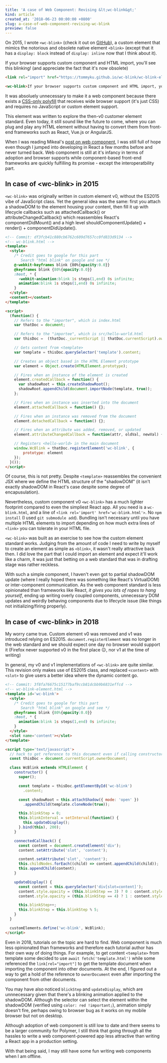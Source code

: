 ```yaml
---
title: 'A case of Web Component: Revising &lt;wc-blink&gt;'
kind: article
created_at: '2018-06-23 00:00:00 +0800'
slug: a-case-of-web-component-revising-wc-blink
preview: false
---
```


On 2015, I wrote `<wc-blink>` (check it out on [GitHub](https://github.com/tommyku/wc-blink)), a custom element that mimics the notorious
and obsolete native element `<blink>` (except that it has a `display: block`
instead of `display: inline` now that I think about it).

<link rel="import"
href="https://tommyku.github.io/wc-blink/wc-blink-element.html" async />

<wc-blink>If your browser supports custom component and HTML import,
you'll see this blinking! (and appreciate the fact that it's now
obsolete)</wc-blink>

~~~ html
<link rel="import" href="https://tommyku.github.io/wc-blink/wc-blink-element.html" async />

<wc-blink>If your browser supports custom component and HTML import, you'll see this blinking! (and appreciate the fact that it's now obsolete)</wc-blink>
~~~

It was absoluely unnecessary to make it a web component because there
exists a [CSS-only polyfill](https://developer.mozilla.org/en-US/docs/Web/HTML/Element/blink)
that receives wide browser support (it's just CSS) and requires no
JavaScript or custom element support.

This element was written to explore the then-v0 customer element
standard. Even today, it still sound like the future to come, where you can plug
and play any HTML element without having to convert them from front-end
frameworks such as React, Vue.js or AngularJS.

When I was reading Mikeal's [post on web component](https://medium.com/@mikeal/ive-seen-the-future-it-s-full-of-html-2577246f2210), I was still full of
hope even though I jumped into developing in React a few months before
and never turned back. Web component is still at it's infancy in terms
of adoption and browser supports while component-based front-end
frameworks are quickly fulfilling its promise - except the
interoperatbility part.

<script type="text/javascript" src="https://ssl.gstatic.com/trends_nrtr/1457_RC04/embed_loader.js"></script>
<script type="text/javascript">
  trends.embed.renderExploreWidget("TIMESERIES", {"comparisonItem":[{"keyword":"React","geo":"","time":"2015-01-01 2017-06-23"},{"keyword":"Vue","geo":"","time":"2015-01-01 2017-06-23"},{"keyword":"Web component","geo":"","time":"2015-01-01 2017-06-23"},{"keyword":"Custom element","geo":"","time":"2015-01-01 2017-06-23"}],"category":31,"property":""}, {"exploreQuery":"cat=31&date=2015-01-01%202017-06-23&q=React,Vue,Web%20component,Custom%20element","guestPath":"https://trends.google.com:443/trends/embed/"});
</script>
<p style='text-align: center;font-size: 0.8125em;'>
  <i></i>
</p>

## In case of \<wc-blink\> in 2015

`<wc-blink>` was originally written in custom element v0, without the
ES2015 vibe of JavaScript class. Yet the general idea was the same: first you
attach a shadowDOM to the element housing your content, then fill it up
with lifecycle callbacks such as attachedCallback() or
attributeChangedCallback() which reassembles React's componentDidMount() and a high level shouldComponentUpdate() + render() + componentDidUpdate().

~~~ html
<!-- Commit: df3fcb41c880cb6762c609d7657cc0fd833d9134 -->
<!-- wc-blink.html -->
<template>
  <style>
    /* Credit goes to google for this part
       Search "html blink" on google and see */
    @-webkit-keyframes blink {80%{opacity:0.0}}
    @keyframes blink {80%{opacity:0.0}}
    :host, * {
      -webkit-animation:blink 1s steps(1,end) 0s infinite;
      animation:blink 1s steps(1,end) 0s infinite;
    }
  </style>
  <content></content>
</template>

<script>
  (function() {
    // Refers to the "importer", which is index.html
    var thatDoc = document;

    // Refers to the "importee", which is src/hello-world.html
    var thisDoc =  (thatDoc._currentScript || thatDoc.currentScript).ownerDocument;

    // Gets content from <template>
    var template = thisDoc.querySelector('template').content;

    // Creates an object based in the HTML Element prototype
    var element = Object.create(HTMLElement.prototype);

    // Fires when an instance of the element is created
    element.createdCallback = function() {
      var shadowRoot = this.createShadowRoot();
      shadowRoot.appendChild(document.importNode(template, true));
    };

    // Fires when an instance was inserted into the document
    element.attachedCallback = function() {};

    // Fires when an instance was removed from the document
    element.detachedCallback = function() {};

    // Fires when an attribute was added, removed, or updated
    element.attributeChangedCallback = function(attr, oldVal, newVal) {};

    // Registers <hello-world> in the main document
    window.WcBlink = thatDoc.registerElement('wc-blink', {
        prototype: element
    });
  }());
</script>
~~~

Of course, this is not pretty. Despite `<template>` reassembles the
convenient JSX where we define the HTML structure of the "shadowDOM"
(it isn't exactly shadowDOM in React's case despite some degree of
encapusulation).

Nevertheless, custom component v0 `<wc-blink>` has a much lighter
footprint compared to even the simpliest React app. All you need is a
`wc-blink.html`, and a line of `<link rel='import' href='wc-blink.html'>`.
No `npm install` (I used `git submodule add`). Bundling isn't necessary
until you have multiple HTML elements to import depending on how much extra
lines of `<link>` you can tolerate in your HTML file.

`<wc-blink>` was built as an exercise to see how the custom element
standard works. Judging from the amount of code I need to write by
myself to create an element as simple as `<blink>`, it wasn't really
attractive back then. I did love the part that I could import an element
and expect it'll work like a charm, it was just that betting on a web
standard that was in drafting stage was rather reckless.

With such a simple component, I haven't even got to partial shadowDOM
update (where I really hoped there was something like React's VirtualDOM)
or inter-component communication. As the web component standard is less
opinionated than frameworks like React, <em>it gives you lots of ropes to hang
yourself</em>, ending up writing overly coupled components, unnecessary
DOM updates and weirdly behaving components due to lifecycle issue (like
things not initializing/firing properly).

## In case of \<wc-blink\> in 2018

My worry came true. Custom element v0 was removed and v1 was introduced
relying on ES2015. `document.registerElement` was no longer in the web
standard and we should expect one day no browser would support it
(Firefox never supported v0 in the first place 😐, nor v1 at the time of
writing)

In general, my v0 and v1 implementations of `<wc-blink>` are quite similar. This revision
only makes use of ES2015 class, and replaced `<content>` with `<slot>` to
give users a better idea where the dynamic content go.

~~~ html
<!-- Commit: 3f8fa76675c15177baf9ccb81dcbb9b6831effcd -->
<!-- wc-blink-element.html -->
<template id='wc-blink'>
  <style>
    /* Credit goes to google for this part
       Search "html blink" on google and see */
    @keyframes blink {80%{opacity:0.0}}
    :host, * {
      animation:blink 1s steps(1,end) 0s infinite;
    }
  </style>
  <slot name='content'></slot>
</template>

<script type='text/javascript'>
  // hack to get reference to this document even if calling constructors somewhere else
  const thisDoc = document.currentScript.ownerDocument;

  class WcBlink extends HTMLElement {
    constructor() {
      super();

      const template = thisDoc.getElementById('wc-blink')
        .content;

      const shadowRoot = this.attachShadow({ mode: 'open' })
        .appendChild(template.cloneNode(true));

      this.blinkStep = 0;
      this.blinkInterval = setInterval(function() {
        this.updateDisplay();
      }.bind(this), 200);
    }

    connectedCallback() {
      const content = document.createElement('div');
      content.setAttribute('slot', 'content');

      content.setAttribute('slot', 'content');
      this.childNodes.forEach((child) => content.appendChild(child));
      this.appendChild(content);
    }

    updateDisplay() {
      const content = this.querySelector('div[slot=content]');
      content.style.opacity = (this.blinkStep == 3) ? 0 : content.style.opacity;
      content.style.opacity = (this.blinkStep == 4) ? 1 : content.style.opacity;

      this.blinkStep++;
      this.blinkStep = this.blinkStep % 5;
    }
  }

  customElements.define('wc-blink', WcBlink);
</script>
~~~

Even in 2018, tutorials on the topic are hard to find. Web component
is much less opinionated than frameworks and therefore each tutorial author has their
own way of doing things. For example, to get content `<template>` from
template some decided to use `await fetch('template.html')` while some
referenced the `link[rel="import"]` to get the template document when
importing the component into other documents. At the end, I figured out
a way to get a hold of the reference to `ownerDocument` even after
importing the component from other documents.

You may have also noticed `blickStep` and `updateDisplay`, which are
unnnecessary given that there's a blinking animation applied to the
shadowDOM. Although the selector can select the element within the
shadowDOM (verified using `color: red !important;`), animation simply
doesn't fire, perhaps owing to browser bug as it works on my mobile
browser but not on desktop.

Although adoption of web component is still low to date and there seems to
be a larger community for Polymer, I still think that going through
all the hassles to write a web component-powered app less attractive
than writing a React app in a production setting.

With that being said, I may still have some fun writing web components
when I am offline.
